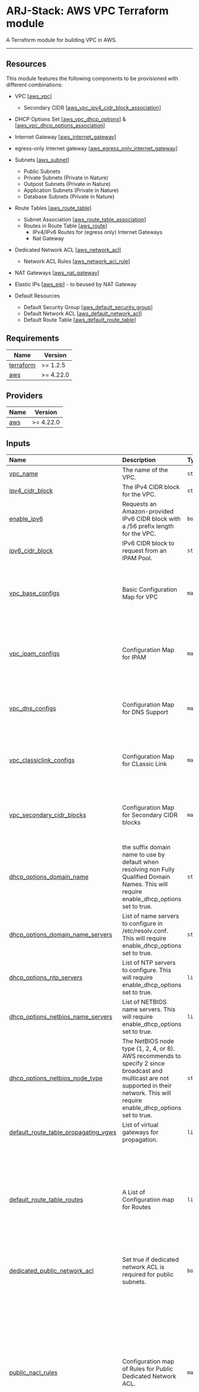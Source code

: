 # ARJ-Stack: AWS VPC Terraform module

A Terraform module for building VPC in AWS.

---
## Resources
This module features the following components to be provisioned with different combinations:

- VPC [[aws_vpc](https://registry.terraform.io/providers/hashicorp/aws/latest/docs/resources/vpc)]
    - Secondary CIDR [[aws_vpc_ipv4_cidr_block_association](https://registry.terraform.io/providers/hashicorp/aws/latest/docs/resources/vpc_ipv4_cidr_block_association)]
- DHCP Options Set [[aws_vpc_dhcp_options](https://registry.terraform.io/providers/hashicorp/aws/latest/docs/resources/vpc_dhcp_options)] & [[aws_vpc_dhcp_options_association](https://registry.terraform.io/providers/hashicorp/aws/latest/docs/resources/vpc_dhcp_options_association)]
- Internet Gateway [[aws_internet_gateway](https://registry.terraform.io/providers/hashicorp/aws/latest/docs/resources/internet_gateway)]
- egress-only Internet gateway [[aws_egress_only_internet_gateway](https://registry.terraform.io/providers/hashicorp/aws/latest/docs/resources/egress_only_internet_gateway)]
- Subnets [[aws_subnet](https://registry.terraform.io/providers/hashicorp/aws/latest/docs/resources/subnet)]
    - Public Subnets
    - Private Subnets (Private in Nature)
    - Outpost Subnets (Private in Nature)
    - Application Subnets (Private in Nature)
    - Database Subnets (Private in Nature)
- Route Tables [[aws_route_table](https://registry.terraform.io/providers/hashicorp/aws/latest/docs/resources/route_table)]
    - Subnet Association [[aws_route_table_association](https://registry.terraform.io/providers/hashicorp/aws/latest/docs/resources/route_table_association)]
    - Routes in Route Table [[aws_route](https://registry.terraform.io/providers/hashicorp/aws/latest/docs/resources/route)]
        - IPv4/IPv6 Routes for (egress only) Internet Gateways
        - Nat Gateway
- Dedicated Network ACL [[aws_network_acl](https://registry.terraform.io/providers/hashicorp/aws/latest/docs/resources/network_acl)]
    - Network ACL Rules [[aws_network_acl_rule](https://registry.terraform.io/providers/hashicorp/aws/latest/docs/resources/network_acl_rule)]
- NAT Gateways [[aws_nat_gateway](https://registry.terraform.io/providers/hashicorp/aws/latest/docs/resources/nat_gateway)]
- Elastic IPs [[aws_eip](https://registry.terraform.io/providers/hashicorp/aws/latest/docs/resources/eip)] - to beused by NAT Gateway


- Default Resources
    - Default Security Group [[aws_default_security_group](https://registry.terraform.io/providers/hashicorp/aws/latest/docs/resources/default_security_group)]
    - Default Network ACL [[aws_default_network_acl](https://registry.terraform.io/providers/hashicorp/aws/latest/docs/resources/default_network_acl)]
    - Default Route Table [[aws_default_route_table](https://registry.terraform.io/providers/hashicorp/aws/latest/docs/resources/default_route_table)]

## Requirements

| Name | Version |
|------|---------|
| <a name="requirement_terraform"></a> [terraform](#requirement\_terraform) | >= 1.2.5 |
| <a name="requirement_aws"></a> [aws](#requirement\_aws) | >= 4.22.0 |

## Providers

| Name | Version |
|------|---------|
| <a name="provider_aws"></a> [aws](#provider\_aws) | >= 4.22.0 |

## Inputs

| Name | Description | Type | Default | Required | Example|
|:------|:------|:------|:------|:------:|:------|
| <a name="vpc_name"></a> [vpc_name](#input\_vpc\_name) | The name of the VPC. | `string` |  | yes | |
| <a name="ipv4_cidr_block"></a> [ipv4_cidr_block](#input\_ipv4\_cidr\_block) | The IPv4 CIDR block for the VPC. | `string` | `0.0.0.0/0` | no | |
| <a name="enable_ipv6"></a> [enable_ipv6](#input\_enable\_ipv6) | Requests an Amazon-provided IPv6 CIDR block with a /56 prefix length for the VPC. | `bool` | `false` | no | |
| <a name="ipv6_cidr_block"></a> [ipv6_cidr_block](#input\_ipv6\_cidr\_block) | IPv6 CIDR block to request from an IPAM Pool. | `string` | `null` | no | |
| <a name="vpc_base_configs"></a> [vpc_base_configs](#vpc\_base\_configs) | Basic Configuration Map for VPC | `map` | `{}` | no | <pre>vpc_base_configs = {<br>     "enable_ipv6"         = true<br>     "instance_tenancy"    = "default"<br>     "enable_dhcp_options" = false<br>}<pre>|
| <a name="vpc_ipam_configs"></a> [vpc_ipam_configs](#vpc\_ipam\_configs) | Configuration Map for IPAM | `map` |  | no | <pre>vpc_ipam_configs = {<br>     "use_ipv4_ipam_pool"  = "10.0.0.0/16"<br>     "ipv4_ipam_pool_id"   = "ipam-xxxx"<br>     "ipv4_netmask_length" = 28><br>}<pre>|
| <a name="vpc_dns_configs"></a> [vpc_dns_configs](#enable\_vpc\_dns\_configs) | Configuration Map for DNS Support | `map` | <pre>vpc_dns_configs = {<br>     enable_dns_support = true<br>     vpc_dns_host_name  = false<br>}<pre> | no | <pre>vpc_dns_configs = {<br>     enable_dns_support = true<br>     vpc_dns_host_name  = false<br>}<pre> |
| <a name="vpc_classiclink_configs"></a> [vpc_classiclink_configs](#vpc\_classiclink\_configs) | Configuration Map for CLassic Link | `map` | <pre>vpc_classiclink_configs = {<br>     enable_classiclink             = true<br>     enable_classiclink_dns_support = false<br>}<pre> | no | <pre>vpc_classiclink_configs = {<br>     enable_classiclink             = true<br>     enable_classiclink_dns_support = false<br>}<pre> |
| <a name="vpc_secondary_cidr_blocks"></a> [vpc_secondary_cidr_blocks](#vpc\_secondary\_cidr\_blocks) | Configuration Map for Secondary CIDR blocks  | `map` | `{}` | no | <pre>vpc_secondary_cidr_blocks = {<br>     "CIDR-1"   = {<br>           cidr_block = "x.x.x.x/xx<br>     }<br>}<pre> |
| <a name="dhcp_options_domain_name"></a> [dhcp_options_domain_name](#input\_dhcp\_options\_domain\_name) | the suffix domain name to use by default when resolving non Fully Qualified Domain Names. This will require enable_dhcp_options set to true. | `string` | `""` | no | |
| <a name="dhcp_options_domain_name_servers"></a> [dhcp_options_domain_name_servers](#input\_dhcp\_options\_domain\_name\_servers) | List of name servers to configure in /etc/resolv.conf. This will require enable_dhcp_options set to true. | `string` | `["AmazonProvidedDNS"]` | no | |
| <a name="dhcp_options_ntp_servers"></a> [dhcp_options_ntp_servers](#input\_dhcp\_options\_ntp\_servers) | List of NTP servers to configure. This will require enable_dhcp_options set to true. | `list(string)` | `[]` | no | |
| <a name="dhcp_options_netbios_name_servers"></a> [dhcp_options_netbios_name_servers](#input\_dhcp\_options\_netbios\_name\_servers) | List of NETBIOS name servers. This will require enable_dhcp_options set to true. | `list(string)` | `[]` | no | |
| <a name="dhcp_options_netbios_node_type"></a> [dhcp_options_netbios_node_type](#input\_dhcp\_options\_netbios\_node\_type) | The NetBIOS node type (1, 2, 4, or 8). AWS recommends to specify 2 since broadcast and multicast are not supported in their network. This will require enable_dhcp_options set to true. | `string` | `""` | no | |
| <a name="default_route_table_propagating_vgws"></a> [default_route_table_propagating_vgws](#input\_default\_route\_table\_propagating\_vgws) | List of virtual gateways for propagation. | `list(string)` | `[]` | no | |
| <a name="default_route_table_routes"></a> [default_route_table_routes](#default\_route\_table\_routes) | A List of Configuration map for Routes | `list(map(string))` | `[]` | no | <pre>[<br>     {   <br>        "route_key"      = "rt-1"<br>        "cidr_block"     = "xxx.xxx.xxx.xxx/xx"<br>        "nat_gateway_id" = "nat-xxxx"<br>     },<br>{   <br>        "route_key"            = "rt-2"<br>        "cidr_block"           = "yyy.yyy.yyy.yyy/yy"<br>        "network_interface_id" = "nic-xxxx"<br>     }<br>]<pre> |
| <a name="dedicated_public_network_acl"></a> [dedicated_public_network_acl](#input\_dedicated\_public\_network\_acl) | Set true if dedicated network ACL is required for public subnets. | `boolean` | `false` | no |  |
| <a name="public_nacl_rules"></a> [public_nacl_rules](#nacl\_rules) | Configuration map of Rules for Public Dedicated Network ACL. | `map` | `{}` | no | <pre>{<br>  "inbound" = [<br>     {<br>     rule_number = 100<br>       rule_action = "allow"<br>       from_port   = 0<br>       to_port     = 0<br>       protocol    = "-1"<br>       cidr_block  = "0.0.0.0/0"<br>     },<br>  ],<br>  "outbound" = [<br>     {<br>       rule_number = 100<br>       rule_action = "allow"<br>       from_port   = 0<br>       to_port     = 0<br>       protocol    = "-1"<br>       cidr_block  = "0.0.0.0/0"<br>     },<br>  ]<br>}<pre> |
| <a name="dedicated_private_network_acl"></a> [dedicated_private_network_acl](#input\_dedicated\_private\_network\_acl) | Set true if dedicated network ACL is required for Private subnets. | `boolean` | `false` | no |  |
| <a name="private_nacl_rules"></a> [private_nacl_rules](#nacl\_rules) | Configuration map of Rules for Private Dedicated Network ACL. | `map` | `{}` | no | <pre>{<br>  "inbound" = [<br>     {<br>     rule_number = 100<br>       rule_action = "allow"<br>       from_port   = 0<br>       to_port     = 0<br>       protocol    = "-1"<br>       cidr_block  = "0.0.0.0/0"<br>     },<br>  ],<br>  "outbound" = [<br>     {<br>       rule_number = 100<br>       rule_action = "allow"<br>       from_port   = 0<br>       to_port     = 0<br>       protocol    = "-1"<br>       cidr_block  = "0.0.0.0/0"<br>     },<br>  ]<br>}<pre> |
| <a name="dedicated_outpost_network_acl"></a> [dedicated_outpost_network_acl](#input\_dedicated\_outpost\_network\_acl) | Set true if dedicated network ACL is required for Outpost subnets. | `boolean` | `false` | no |  |
| <a name="outpost_nacl_rules"></a> [outpost_nacl_rules](#nacl\_rules) | Configuration map of Rules for Outpost Dedicated Network ACL. | `map` | `{}` | no | <pre>{<br>  "inbound" = [<br>     {<br>     rule_number = 100<br>       rule_action = "allow"<br>       from_port   = 0<br>       to_port     = 0<br>       protocol    = "-1"<br>       cidr_block  = "0.0.0.0/0"<br>     },<br>  ],<br>  "outbound" = [<br>     {<br>       rule_number = 100<br>       rule_action = "allow"<br>       from_port   = 0<br>       to_port     = 0<br>       protocol    = "-1"<br>       cidr_block  = "0.0.0.0/0"<br>     },<br>  ]<br>}<pre> |
| <a name="dedicated_application_network_acl"></a> [dedicated_application_network_acl](#input\_dedicated\_application\_network\_acl) | Set true if dedicated network ACL is required for Application subnets. | `boolean` | `false` | no |  |
| <a name="application_nacl_rules"></a> [public_nacl_rules](#nacl\_rules) | Configuration map of Rules for Application Dedicated Network ACL. | `map` | `{}` | no | <pre>{<br>  "inbound" = [<br>     {<br>     rule_number = 100<br>       rule_action = "allow"<br>       from_port   = 0<br>       to_port     = 0<br>       protocol    = "-1"<br>       cidr_block  = "0.0.0.0/0"<br>     },<br>  ],<br>  "outbound" = [<br>     {<br>       rule_number = 100<br>       rule_action = "allow"<br>       from_port   = 0<br>       to_port     = 0<br>       protocol    = "-1"<br>       cidr_block  = "0.0.0.0/0"<br>     },<br>  ]<br>}<pre> |
| <a name="dedicated_db_network_acl"></a> [dedicated_db_network_acl](#input\_dedicated\_db\_network\_acl) | Set true if dedicated network ACL is required for Database subnets. | `boolean` | `false` | no |  |
| <a name="db_nacl_rules"></a> [db_nacl_rules](#nacl\_rules) | Configuration map of Rules for Database Dedicated Network ACL. | `map` | `{}` | no | <pre>{<br>  "inbound" = [<br>     {<br>     rule_number = 100<br>       rule_action = "allow"<br>       from_port   = 0<br>       to_port     = 0<br>       protocol    = "-1"<br>       cidr_block  = "0.0.0.0/0"<br>     },<br>  ],<br>  "outbound" = [<br>     {<br>       rule_number = 100<br>       rule_action = "allow"<br>       from_port   = 0<br>       to_port     = 0<br>       protocol    = "-1"<br>       cidr_block  = "0.0.0.0/0"<br>     },<br>  ]<br>}<pre> |
| <a name="default_network_acl"></a> [default_network_acl](#nacl\_rules) | Configuration map of Rules for Default Network ACL. | `map` | <pre>{<br>  "inbound" = [<br>     {<br>     rule_number = 100<br>       rule_action = "allow"<br>       from_port   = 0<br>       to_port     = 0<br>       protocol    = "-1"<br>       cidr_block  = "0.0.0.0/0"<br>     },<br>     {<br>     rule_number = 101<br>       rule_action = "allow"<br>       from_port   = 0<br>       to_port     = 0<br>       protocol    = "-1"<br>       cidr_block  = "::/0"<br>     },<br>  ],<br>  "outbound" = [<br>     {<br>       rule_number = 100<br>       rule_action = "allow"<br>       from_port   = 0<br>       to_port     = 0<br>       protocol    = "-1"<br>       cidr_block  = "0.0.0.0/0"<br>     },<br>     {<br>     rule_number = 101<br>       rule_action = "allow"<br>       from_port   = 0<br>       to_port     = 0<br>       protocol    = "-1"<br>       cidr_block  = "::/0"<br>     },<br>  ]<br>}<pre> | no |  |
| <a name="default_tags"></a> [default_tags](#input\_vpc\_default\_tags) | A map of tags to assign to all the resource. | `map` | `{}` | no | |
| <a name="vpc_tags"></a> [vpc_tags](#input\_vpc\_vpc\_tags) | A map of tags to assign to the VPC. | `map` | `{}` | no | |
| <a name="igw_tags"></a> [igw_tags](#input\_vpc\_igw\_tags) | A map of tags to assign to IGW. | `map` | `{}` | no | |
| <a name="rt_default_tags"></a> [rt_default_tags](#input\_vpc\_rt\_default\_tags) | A map of tags to assign to the route Tables. | `map` | `{}` | no | |
| <a name="subnet_default_tags"></a> [subnet_default_tags](#input\_vpc\_subnet\_default\_tags) | A map of tags to assign to all the subnets. | `map` | `{}` | no | |
| <a name="network_acl_default_tags"></a> [network_acl_default_tags](#input\_vpc\_network\_acl\_default\_tags) | A map of tags to assign to all the Network ACLs. | `map` | `{}` | no | |
| <a name="nat_gateway_tags"></a> [nat_gateway_tags](#input\_vpc\_nat\_gateway\_tags) | A map of tags to assign to all the NAT Gateways. | `map` | `{}` | no | |


## Nested Configuration Maps:  

## vpc_base_configs

| Name | Description | Type | Default | Required |
|:------|:------|:------|:------|:------:|
| <a name="instance_tenancy"></a> [instance_tenancy](#input\_instance\_tenancy) | A tenancy option for instances launched into the VPC | `string` | `"default"` | no |
| <a name="enable_dhcp_options"></a> [enable_dhcp_options](#input\_enable\_dhcp\_options) | Set it to true if you want to specify a DHCP options set | `boolean` | `false` | no |
| <a name="ipv6_cidr_block_network_border_group"></a> [ipv6_cidr_block_network_border_group](#input\_ipv6\_cidr\_block\_network\_border\_group) | By default when an IPv6 CIDR is assigned to a VPC a default ipv6_cidr_block_network_border_group will be set to the region of the VPC. | `number` | `null` | no |

## vpc_ipam_configs

Either set the value of property [`ipv4_cidr_block`] to explicitly set CIDR block for VPC or Set the ipam specific properties [`ipv4_ipam_pool_id` and `ipv4_netmask_length`] for deriving CIDR from IPAM 

ipv6 specific properties are only required where enable_ipv6 is set true

| Name | Description | Type | Default | Required |
|:------|:------|:------|:------|:------:|
| <a name="use_ipv4_ipam_pool"></a> [use_ipv4_ipam_pool](#input\_use\_ipv4\_ipam\_pool) | Set flag true if use ipam pool for IPv4 CIDRs | `boolean` | `false` | no |
| <a name="ipv4_ipam_pool_id"></a> [ipv4_ipam_pool_id](#input\_ipv4\_ipam\_pool\_id) | The ID of an IPv4 IPAM pool you want to use for allocating this VPC's CIDR. | `string` | `null` | no |
| <a name="ipv4_netmask_length"></a> [ipv4_netmask_length](#input\_ipv4\_netmask\_length) | The netmask length of the IPv4 CIDR you want to allocate to this VPC. | `number` | `null` | no |
| <a name="use_ipv6_ipam_pool"></a> [use_ipv6_ipam_pool](#input\_use\_ipv6\_ipam\_pool) | Set flag true if use ipam pool for IPv6 CIDRs | `boolean` | `false` | no |
| <a name="ipv6_ipam_pool_id"></a> [ipv6_ipam_pool_id](#input\_ipv6\_ipam\_pool\_id) | The ID of an IPv4 IPAM pool you want to use for allocating this VPC's CIDR. | `string` | `null` | yes |
| <a name="ipv6_netmask_length"></a> [ipv6_netmask_length](#input\_ipv6\_netmask\_length) | The netmask length of the IPv4 CIDR you want to allocate to this VPC. | `number` | `null` | no |


## vpc_dns_configs

| Name | Description | Type | Default | Required |
|:------|:------|:------|:------|:------:|
| <a name="enable_dns_support"></a> [enable_dns_support](#input\_enable\_dns\_support) | A boolean flag to enable/disable DNS support in the VPC. | `boolean` | `true` | no |
| <a name="vpc_dns_host_name"></a> [vpc_dns_host_name](#input\_vpc\_dns\_host\_name) | A boolean flag to enable/disable DNS hostnames in the VPC. | `boolean` | `false` | no |

## vpc_classiclink_configs

| Name | Description | Type | Default | Required |
|:------|:------|:------|:------|:------:|
| <a name="enable_classiclink"></a> [enable_classiclink](#input\_enable\_classiclink) | A boolean flag to enable/disable ClassicLink for the VPC. | `boolean` | `false` | no |
| <a name="enable_classiclink_dns_support"></a> [enable_classiclink_dns_support](#input\_enable\_classiclink\_dns\_support) | A boolean flag to enable/disable ClassicLink DNS Support for the VPC. | `boolean` | `false` | no |

## vpc_secondary_cidr_blocks

Each entry of this Map will be a Map again for Secondary CIDR configuration (Either set CIDR block explicitly or define IPAM Pool ID) where,
Map Key - Any unique string identifier
Map Values - A map of CIDR configurations with the following properties:

| Name | Description | Type | Default | Required |
|:------|:------|:------|:------|:------:|
| <a name="cidr_block"></a> [cidr_block](#input\_cidr\_block) | The IPv4 CIDR block for the VPC. | `string` | `null` | no |
| <a name="ipam_pool_id"></a> [ipam_pool_id](#input\_ipam\_pool\_id) | The ID of an IPv4 IPAM pool you want to use for allocating this VPC's CIDR. | `string` | `null` | no |
| <a name="netmask_length"></a> [enable_classiclink](#input\_netmask\_length) | The netmask length of the IPv4 CIDR you want to allocate to this VPC. | `number` | `null` | no |

## default_route_table_routes

Each entry of this List will be a Map again with the following entries.

Destination - One of the following keys [`cidr_block` and `ipv6_cidr_block`] is mandatory.<br>
Target - One of the following keys [`core_network_arn`, `egress_only_gateway_id`, `gateway_id`, `instance_id`, `nat_gateway_id`, `network_interface_id`, `transit_gateway_id`, `vpc_endpoint_id`, `vpc_peering_connection_id`,] is mandatory

| Name | Description | Type | Default | Required |
|:------|:------|:------|:------|:------:|
| <a name="cidr_block"></a> [cidr_block](#input\_cidr\_block) | The IPv4 CIDR block of the route. | `string` | `null` | no |
| <a name="ipv6_cidr_block"></a> [ipv6_cidr_block](#input\_ipv6\_cidr\_block) | The IPv6 CIDR block of the route. | `string` | `null` | no |
| <a name="core_network_arn"></a> [core_network_arn](#input\_core\_network\_arn) | The Amazon Resource Name (ARN) of a core network. | `string` | `null` | no |
| <a name="egress_only_gateway_id"></a> [egress_only_gateway_id](#input\_egress\_only\_gateway\_id) | Identifier of a VPC Egress Only Internet Gateway. | `string` | `null` | no |
| <a name="gateway_id"></a> [gateway_id](#input\_gateway\_id) | Identifier of a VPC internet gateway or a virtual private gateway. | `string` | `null` | no |
| <a name="instance_id"></a> [instance_id](#input\_instance\_id) | Identifier of an EC2 instance. | `string` | `null` | no |
| <a name="nat_gateway_id"></a> [nat_gateway_id](#input\_nat\_gateway\_id) | Identifier of a VPC NAT gateway. | `string` | `null` | no |
| <a name="network_interface_id"></a> [network_interface_id](#input\_network\_interface\_id) | Identifier of an EC2 network interface. | `string` | `null` | no |
| <a name="transit_gateway_id"></a> [transit_gateway_id](#input\_transit\_gateway\_id) | Identifier of an EC2 Transit Gateway. | `string` | `null` | no |
| <a name="vpc_endpoint_id"></a> [vpc_endpoint_id](#input\_vpc\_endpoint\_id) | Identifier of a VPC Endpoint. | `string` | `null` | no |
| <a name="vpc_peering_connection_id"></a> [vpc_peering_connection_id](#input\_vpc\_peering\_connection\_id) | Identifier of a VPC peering connection. | `string` | `null` | no |

## nacl_rules

NACL rules are managed as a map of 2 different rule types where<br>
Map key - Rule Type [There could be 2 Rule Types : `inbound`, `outbound`]<br>
Map Value - An array of Rule Maps as defined below<br><br>

Each this block should be defined as an entry of the list either inbound rule of outbound rule<br>

One of `cidr_block` and `ipv6_cidr_block` is mandatory

| Name | Description | Type | Default | Required |
|:------|:------|:------|:------|:------:|
| <a name="rule_no"></a> [rule_no](#input\_rule\_no) | Rule Number | `number` |  | yes |
| <a name="action"></a> [action](#input\_action) | Rule Action [allow/deny]. | `string` |  | yes |
| <a name="from_port"></a> [from_port](#input\_from\_port) | Traffic from port | `string` |  | yes |
| <a name="to_port"></a> [to_port](#input\_to\_port) | Traffic to port | `string` |  | yes |
| <a name="protocol"></a> [protocol](#input\_protocol) | Protocol Name | `string` |  | yes |
| <a name="cidr_block"></a> [cidr_block](#input\_cidr\_block) | IPv4 CIDR block. | `string` | `null` | no |
| <a name="ipv6_cidr_block"></a> [nat_gateway_id](#input\_ipv6\_cidr\_block) | IPv6 CIDR block | `string` | `null` | no |

## Authors

Module is maintained by [Ankit Jain](https://github.com/ankit-jn) with help from [these professional](https://github.com/arjstack/terraform-aws-vpc/graphs/contributors).
